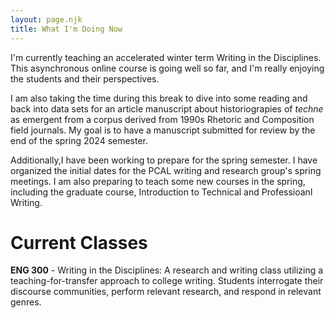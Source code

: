 ```yaml
---
layout: page.njk
title: What I'm Doing Now
---
```


I'm currently teaching an accelerated winter term Writing in the Disciplines. This asynchronous online course is going well so far, and I'm really enjoying the students and their perspectives.

I am also taking the time during this break to dive into some reading and back into data sets for an article manuscript about historiograpies of _techne_ as emergent from a corpus derived from 1990s Rhetoric and Composition field journals. My goal is to have a manuscript submitted for review by the end of the spring 2024 semester.

Additionally,I have  been working to prepare for the spring semester. I have organized the initial dates for the PCAL writing and research group's spring meetings. I am also preparing to teach some new courses in the spring, including the graduate course, Introduction to Technical and Professioanl Writing.

# Current Classes

**ENG 300** - Writing in the Disciplines: A research and writing class utilizing a teaching-for-transfer approach to college writing. Students interrogate their discourse communities, perform relevant research, and respond in relevant genres.
